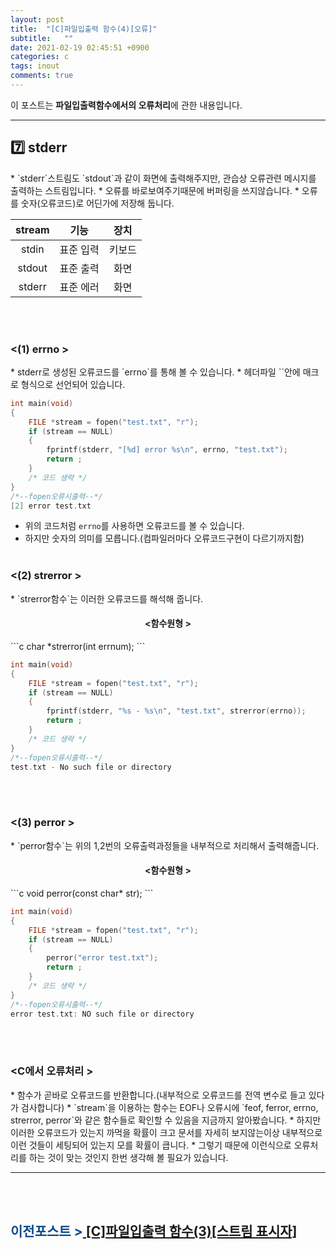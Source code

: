 ```yaml
---
layout: post
title:  "[C]파일입출력 함수(4)[오류]"
subtitle:   ""
date: 2021-02-19 02:45:51 +0900
categories: c
tags: inout
comments: true
---
```


이 포스트는 **파일입출력함수에서의 오류처리**에 관한 내용입니다.

* * *
<h2>7️⃣ stderr</h2>
* `stderr`스트림도 `stdout`과 같이 화면에 출력해주지만, 관습상 오류관련 메시지를 출력하는 스트림입니다.
* 오류를 바로보여주기때문에 버퍼링을 쓰지않습니다.
* 오류를 숫자(오류코드)로 어딘가에 저장해 둡니다.

|stream|기능|장치|
|:--:|:--:|:--:|
|stdin|표준 입력|키보드|
|stdout|표준 출력|화면|
|stderr|표준 에러|화면|

<br /><br />
<h3 align="left">&#60;(1) errno &#62;</h3>
* stderr로 생성된 오류코드를 `errno`를 통해 볼 수 있습니다.
* 헤더파일 `<errno.h>`안에 매크로 형식으로 선언되어 있습니다.

```c
int main(void)
{
    FILE *stream = fopen("test.txt", "r");
    if (stream == NULL)
    {
        fprintf(stderr, "[%d] error %s\n", errno, "test.txt");
        return ;
    }
    /* 코드 생략 */
}
/*--fopen오류시출력--*/
[2] error test.txt
```

* 위의 코드처럼 `errno`를 사용하면 오류코드를 볼 수 있습니다.
* 하지만 숫자의 의미를 모릅니다.(컴파일러마다 오류코드구현이 다르기까지함)
<br /><br />
<h3 align="left">&#60;(2) strerror &#62;</h3>
* `strerror함수`는 이러한 오류코드를 해석해 줍니다.
<h4 align="middle">&#60;함수원형 &#62;</h4>
```c
char *strerror(int errnum);
```

```c
int main(void)
{
    FILE *stream = fopen("test.txt", "r");
    if (stream == NULL)
    {
        fprintf(stderr, "%s - %s\n", "test.txt", strerror(errno));
        return ;
    }
    /* 코드 생략 */
}
/*--fopen오류시출력--*/
test.txt - No such file or directory
```
<br /><br />
<h3 align="left">&#60;(3) perror &#62;</h3>
* `perror함수`는 위의 1,2번의 오류출력과정들을 내부적으로 처리해서 출력해줍니다.
<h4 align="middle">&#60;함수원형 &#62;</h4>
```c
void perror(const char* str);
```

```c
int main(void)
{
    FILE *stream = fopen("test.txt", "r");
    if (stream == NULL)
    {
        perror("error test.txt");
        return ;
    }
    /* 코드 생략 */
}
/*--fopen오류시출력--*/
error test.txt: NO such file or directory
```
<br /><br />
<h3 align="left">&#60;C에서 오류처리 &#62;</h3>
* 함수가 곧바로 오류코드를 반환합니다.(내부적으로 오류코드를 전역 변수로 들고 있다가 검사합니다)
* `stream`을 이용하는 함수는 EOF나 오류시에 `feof, ferror, errno, strerror, perror`와 같은 함수들로 확인할 수 있음을 지금까지 알아봤습니다. 
* 하지만 이러한 오류코드가 있는지 까먹을 확률이 크고 문서를 자세히 보지않는이상 내부적으로 이런 것들이 세팅되어 있는지 모를 확률이 큽니다.
* 그렇기 때문에 이런식으로 오류처리를 하는 것이 맞는 것인지 한번 생각해 볼 필요가 있습니다.

* * *
<br /><br />
<h2><span style="color:#084B8A;">이전포스트 &gt;</span><a href="https://kirkim.github.io/c/2021/02/17/filefunc(3).html" target="blank"> [C]파일입출력 함수(3)[스트림 표시자]</a></h2>